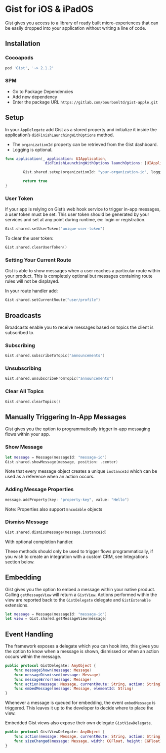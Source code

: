# Gist for iOS & iPadOS
Gist gives you access to a library of ready built micro-experiences that can be easily dropped into your application without writing a line of code.

## Installation

### Cocoapods
```ruby
pod 'Gist', '~> 2.1.2'
```

### SPM

- Go to Package Dependencies
- Add new dependency
- Enter the package URL `https://gitlab.com/bourbonltd/gist-apple.git`

## Setup
In your `AppDelegate` add Gist as a stored property and initialize it inside the application’s `didFinishLaunchingWithOptions` method.

- The `organizationId` property can be retrieved from the Gist dashboard.
- Logging is optional.

```swift
func application(_ application: UIApplication, 
                  didFinishLaunchingWithOptions launchOptions: [UIApplication.LaunchOptionsKey: Any]?) -> Bool {

        Gist.shared.setup(organizationId: "your-organization-id", logging: true)

        return true
}
```

### User Token
If your app is relying on Gist’s web hook service to trigger in-app messages, a user token must be set. This user token should be generated by your services and set at any point during runtime, ex: login or registration.

```swift
Gist.shared.setUserToken("unique-user-token")
```

To clear the user token:
```swift
Gist.shared.clearUserToken()
```

### Setting Your Current Route
Gist is able to show messages when a user reaches a particular route within your product. This is completely optional but messages containing route rules will not be displayed.

In your route handler add:
```swift
Gist.shared.setCurrentRoute("user/profile")
```

## Broadcasts
Broadcasts enable you to receive messages based on topics the client is subscribed to.

### Subscribing
```swift
Gist.shared.subscribeToTopic("announcements")
```

### Unsubscribing
```swift
Gist.shared.unsubscribeFromTopic("announcements")
```

### Clear All Topics
```swift
Gist.shared.clearTopics()
```

## Manually Triggering In-App Messages
Gist gives you the option to programmatically trigger in-app messaging flows within your app.

### Show Message
```swift
let message = Message(messageId: "message-id")
Gist.shared.showMessage(message, position: .center)
```

Note that every message object creates a unique `instanceId` which can be used as a reference when an action occurs.

### Adding Message Properties
```swift
message.addProperty(key: "property-key", value: "Hello")
```
Note: Properties also support `Encodable` objects

### Dismiss Message
```swift
Gist.shared.dismissMessage(message.instanceId)
```
With optional completion handler.

These methods should only be used to trigger flows programmatically, if you wish to create an integration with a custom CRM, see Integrations section below.

## Embedding
Gist gives you the option to embed a message within your native product. Calling `getMessageView` will return a `GistView`. Actions performed within the view are reported back to the `GistDelegate` delegate and `GistExtenable` extensions.

```swift
let message = Message(messageId: "message-id")
let view = Gist.shared.getMessageView(message)
```

## Event Handling
The framework exposes a delegate which you can hook into, this gives you the option to know when a message is shown, dismissed or when an action occurs within the message.

```swift
public protocol GistDelegate: AnyObject {
    func messageShown(message: Message)
    func messageDismissed(message: Message)
    func messageError(message: Message)
    func action(message: Message, currentRoute: String, action: String)
    func embedMessage(message: Message, elementId: String)
}
```

Whenever a message is queued for embedding, the event `embedMessage` is triggered. This leaves it up to the developer to decide where to place the view.

Embedded Gist views also expose their own delegate `GistViewDelegate`.

```swift
public protocol GistViewDelegate: AnyObject {
    func action(message: Message, currentRoute: String, action: String)
    func sizeChanged(message: Message, width: CGFloat, height: CGFloat)
}
```
